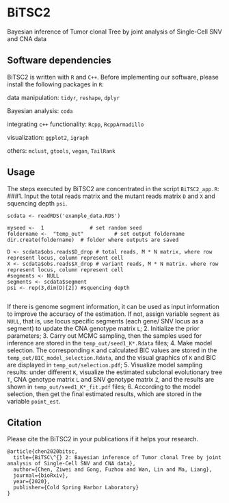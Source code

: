 # BiTSC2
Bayesian inference of Tumor clonal Tree by joint analysis of Single-Cell SNV and CNA data

## Software dependencies
BiTSC2 is written with `R` and `C++`. Before implementing our software, please install the following packages in `R`:

data manipulation: `tidyr`, `reshape`, `dplyr`

Bayesian analysis: `coda`

integrating `c++` functionality: `Rcpp`, `RcppArmadillo`

visualization: `ggplot2`, `igraph`

others: `mclust`, `gtools`, `vegan`, `TailRank`




## Usage
The steps executed by BiTSC2 are concentrated in the script `BiTSC2_app.R`:
###1. Input the total reads matrix and the mutant reads matrix `D` and `X` and squencing depth `psi`. 
```
scdata <- readRDS('example_data.RDS')

myseed <-  1               # set random seed
foldername <-  "temp_out"          # set output foldername
dir.create(foldername)  # folder where outputs are saved

D <- scdata$obs.reads$D_drop # total reads, M * N matrix, where row represent locus, column represent cell
X <- scdata$obs.reads$X_drop # variant reads, M * N matrix. where row represent locus, column represent cell
#segments <- NULL
segments <- scdata$segment
psi <- rep(3,dim(D)[2]) #squencing depth
 
 ```
 If there is genome segment information, it can be used as input information to improve the accuracy of the estimation. If not, assign variable `segment` as `NULL`, that is, use locus specific segments (each gene/ SNV locus as a segment) to update the CNA genotype matrix `L`;
2. Initialize the prior parameters;
3. Carry out MCMC sampling, then the samples used for inference are stored in the `temp_out/seed1_K*.Rdata` files;
4. Make model selection. The corresponding `K` and calculated BIC values are stored in the `temp_out/BIC_model_selection.Rdata`, and the visual graphics of `K` and BIC are displayed in `temp_out/selection.pdf`;
5. Visualize model sampling results: under different `K`, visualize the estimated subclonal evolutionary tree `T`, CNA genotype matrix `L` and SNV genotype matrix `Z`, and the results are shown in `temp_out/seed1_K*_fit.pdf` files;
6. According to the model selection, then get the final estimated results, which are stored in the variable `point_est`.


## Citation
Please cite the BiTSC2 in your publications if it helps your research.
```
@article{chen2020bitsc,
  title={BiTSC\^{} 2: Bayesian inference of Tumor clonal Tree by joint analysis of Single-Cell SNV and CNA data},
  author={Chen, Ziwei and Gong, Fuzhou and Wan, Lin and Ma, Liang},
  journal={bioRxiv},
  year={2020},
  publisher={Cold Spring Harbor Laboratory}
}

```
